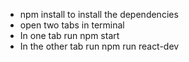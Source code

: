
- npm install to install the dependencies
- open two tabs in terminal
- In one tab run npm start
- In the other tab run npm run react-dev
